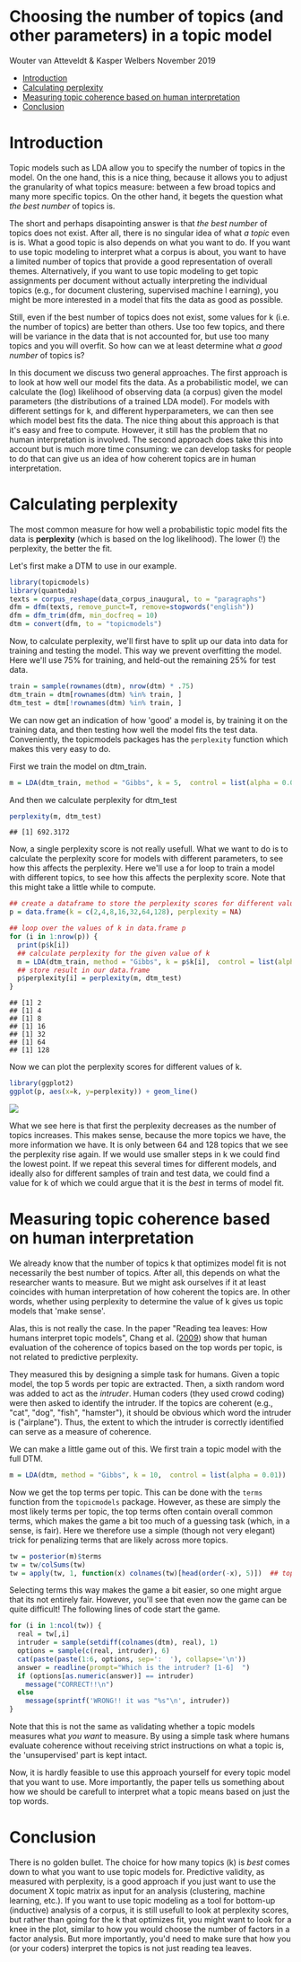 Choosing the number of topics (and other parameters) in a topic model
================
Wouter van Atteveldt & Kasper Welbers
November 2019

-   [Introduction](#introduction)
-   [Calculating perplexity](#calculating-perplexity)
-   [Measuring topic coherence based on human interpretation](#measuring-topic-coherence-based-on-human-interpretation)
-   [Conclusion](#conclusion)

Introduction
============

Topic models such as LDA allow you to specify the number of topics in the model. On the one hand, this is a nice thing, because it allows you to adjust the granularity of what topics measure: between a few broad topics and many more specific topics. On the other hand, it begets the question what *the best number* of topics is.

The short and perhaps disapointing answer is that *the best number* of topics does not exist. After all, there is no singular idea of what *a topic* even is is. What a good topic is also depends on what you want to do. If you want to use topic modeling to interpret what a corpus is about, you want to have a limited number of topics that provide a good representation of overall themes. Alternatively, if you want to use topic modeling to get topic assignments per document without actually interpreting the individual topics (e.g., for document clustering, supervised machine l earning), you might be more interested in a model that fits the data as good as possible.

Still, even if the best number of topics does not exist, some values for k (i.e. the number of topics) are better than others. Use too few topics, and there will be variance in the data that is not accounted for, but use too many topics and you will overfit. So how can we at least determine what *a good number* of topics is?

In this document we discuss two general approaches. The first approach is to look at how well our model fits the data. As a probabilistic model, we can calculate the (log) likelihood of observing data (a corpus) given the model parameters (the distributions of a trained LDA model). For models with different settings for k, and different hyperparameters, we can then see which model best fits the data. The nice thing about this approach is that it's easy and free to compute. However, it still has the problem that no human interpretation is involved. The second approach does take this into account but is much more time consuming: we can develop tasks for people to do that can give us an idea of how coherent topics are in human interpretation.

Calculating perplexity
======================

The most common measure for how well a probabilistic topic model fits the data is **perplexity** (which is based on the log likelihood). The lower (!) the perplexity, the better the fit.

Let's first make a DTM to use in our example.

``` r
library(topicmodels)
library(quanteda)
texts = corpus_reshape(data_corpus_inaugural, to = "paragraphs")
dfm = dfm(texts, remove_punct=T, remove=stopwords("english"))
dfm = dfm_trim(dfm, min_docfreq = 10)
dtm = convert(dfm, to = "topicmodels") 
```

Now, to calculate perplexity, we'll first have to split up our data into data for training and testing the model. This way we prevent overfitting the model. Here we'll use 75% for training, and held-out the remaining 25% for test data.

``` r
train = sample(rownames(dtm), nrow(dtm) * .75)
dtm_train = dtm[rownames(dtm) %in% train, ]
dtm_test = dtm[!rownames(dtm) %in% train, ]
```

We can now get an indication of how 'good' a model is, by training it on the training data, and then testing how well the model fits the test data. Conveniently, the topicmodels packages has the `perplexity` function which makes this very easy to do.

First we train the model on dtm\_train.

``` r
m = LDA(dtm_train, method = "Gibbs", k = 5,  control = list(alpha = 0.01))
```

And then we calculate perplexity for dtm\_test

``` r
perplexity(m, dtm_test)
```

    ## [1] 692.3172

Now, a single perplexity score is not really usefull. What we want to do is to calculate the perplexity score for models with different parameters, to see how this affects the perplexity. Here we'll use a for loop to train a model with different topics, to see how this affects the perplexity score. Note that this might take a little while to compute.

``` r
## create a dataframe to store the perplexity scores for different values of k
p = data.frame(k = c(2,4,8,16,32,64,128), perplexity = NA)

## loop over the values of k in data.frame p 
for (i in 1:nrow(p)) {
  print(p$k[i])
  ## calculate perplexity for the given value of k
  m = LDA(dtm_train, method = "Gibbs", k = p$k[i],  control = list(alpha = 0.01))
  ## store result in our data.frame
  p$perplexity[i] = perplexity(m, dtm_test)
}
```

    ## [1] 2
    ## [1] 4
    ## [1] 8
    ## [1] 16
    ## [1] 32
    ## [1] 64
    ## [1] 128

Now we can plot the perplexity scores for different values of k.

``` r
library(ggplot2)
ggplot(p, aes(x=k, y=perplexity)) + geom_line()
```

![](img/perplexity_plot-1.png)

What we see here is that first the perplexity decreases as the number of topics increases. This makes sense, because the more topics we have, the more information we have. It is only between 64 and 128 topics that we see the perplexity rise again. If we would use smaller steps in k we could find the lowest point. If we repeat this several times for different models, and ideally also for different samples of train and test data, we could find a value for k of which we could argue that it is the *best* in terms of model fit.

Measuring topic coherence based on human interpretation
=======================================================

We already know that the number of topics k that optimizes model fit is not necessarily the best number of topics. After all, this depends on what the researcher wants to measure. But we might ask ourselves if it at least coincides with human interpretation of how coherent the topics are. In other words, whether using perplexity to determine the value of k gives us topic models that 'make sense'.

Alas, this is not really the case. In the paper "Reading tea leaves: How humans interpret topic models", Chang et al. ([2009](http://papers.nips.cc/paper/3700-reading-tea-leaves-how-humans-interpret-topic-models.pdf)) show that human evaluation of the coherence of topics based on the top words per topic, is not related to predictive perplexity.

They measured this by designing a simple task for humans. Given a topic model, the top 5 words per topic are extracted. Then, a sixth random word was added to act as the *intruder*. Human coders (they used crowd coding) were then asked to identify the intruder. If the topics are coherent (e.g., "cat", "dog", "fish", "hamster"), it should be obvious which word the intruder is ("airplane"). Thus, the extent to which the intruder is correctly identified can serve as a measure of coherence.

We can make a little game out of this. We first train a topic model with the full DTM.

``` r
m = LDA(dtm, method = "Gibbs", k = 10,  control = list(alpha = 0.01))
```

Now we get the top terms per topic. This can be done with the `terms` function from the `topicmodels` package. However, as these are simply the most likely terms per topic, the top terms often contain overall common terms, which makes the game a bit too much of a guessing task (which, in a sense, is fair). Here we therefore use a simple (though not very elegant) trick for penalizing terms that are likely across more topics.

``` r
tw = posterior(m)$terms    
tw = tw/colSums(tw)      
tw = apply(tw, 1, function(x) colnames(tw)[head(order(-x), 5)])  ## top 5 terms
```

Selecting terms this way makes the game a bit easier, so one might argue that its not entirely fair. However, you'll see that even now the game can be quite difficult! The following lines of code start the game.

``` r
for (i in 1:ncol(tw)) {
  real = tw[,i]
  intruder = sample(setdiff(colnames(dtm), real), 1)
  options = sample(c(real, intruder), 6)
  cat(paste(paste(1:6, options, sep=':  '), collapse='\n'))
  answer = readline(prompt="Which is the intruder? [1-6]  ")
  if (options[as.numeric(answer)] == intruder) 
    message("CORRECT!!\n") 
  else 
    message(sprintf('WRONG!! it was "%s"\n', intruder))
}
```

Note that this is not the same as validating whether a topic models measures what *you want* to measure. By using a simple task where humans evaluate coherence without receiving strict instructions on what a topic is, the 'unsupervised' part is kept intact.

Now, it is hardly feasible to use this approach yourself for every topic model that you want to use. More importantly, the paper tells us something about how we should be carefull to interpret what a topic means based on just the top words.

Conclusion
==========

There is no golden bullet. The choice for how many topics (k) is *best* comes down to what you want to use topic models for. Predictive validity, as measured with perplexity, is a good approach if you just want to use the document X topic matrix as input for an analysis (clustering, machine learning, etc.). If you want to use topic modeling as a tool for bottom-up (inductive) analysis of a corpus, it is still usefull to look at perplexity scores, but rather than going for the k that optimizes fit, you might want to look for a knee in the plot, similar to how you would choose the number of factors in a factor analysis. But more importantly, you'd need to make sure that how you (or your coders) interpret the topics is not just reading tea leaves.
